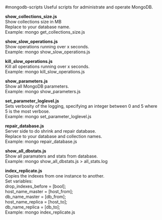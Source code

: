 #mongodb-scripts
Useful scripts for administrate and operate MongoDB.

**show_collections_size.js** <br>
Show collections size in MB <br>
Replace to your database name.<br>
Example: mongo get_collections_size.js

**show_slow_operations.js** <br>
Show operations running over x seconds.<br>
Example: mongo show_slow_operations.js

**kill_slow_operations.js**<br>
Kill all operations running over x seconds.<br>
Example: mongo kill_slow_operations.js

**show_parameters.js**<br>
Show all MongoDB parameters.<br>
Example: mongo show_parameters.js

**set_parameter_loglevel.js**<br>
Sets verbosity of the logging, specifying an integer between 0 and 5  where 5 is the most verbose.<br>
Example: mongo set_parameter_loglevel.js

**repair_database.js** <br>
Server side to do shrink and repair database. <br>
Replace to your database and collection names.<br>
Example: mongo repair_database.js

**show_all_dbstats.js** <br>
Show all paramaters and stats from database.<br>
Example: mongo show_all_dbstats.js > all_stats.log

**index_replicate.js** <br>
Copies the indexes from one instance to another.<br>
Set variables: <br>
drop_indexes_before = [bool];<br>
host_name_master = [host_from];<br>
db_name_master = [db_from];<br>
host_name_replica = [host_to];<br>
db_name_replica = [db_to];<br>
Example: mongo index_replicate.js